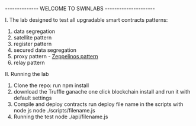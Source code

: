 -------------- WELCOME TO SWINLABS ---------------------

I. The lab designed to test all upgradable smart contracts patterns:
1. data segregation 
2. satellite pattern
3. register pattern
4. secured data segregation
5. proxy pattern - [Zeppelinos pattern](https://blog.zeppelinos.org/proxy-patterns/)
6. relay pattern

II. Running the lab
1. Clone the repo:
    run npm install
2. download the Truffle ganache one click blockchain
    install and run it with default settings
3. Compile and deploy contracts
    run deploy file name in the scripts with node js
        node ./scripts/filename.js
4. Running the test
    node ./api/filename.js

